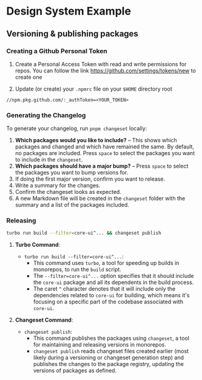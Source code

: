 # Design System Example

## Versioning & publishing packages

### Creating a Github Personal Token

1. Create a Personal Access Token with read and write permissions for repos.
   You can follow the link https://github.com/settings/tokens/new to create one

1. Update (or create) your `.npmrc` file on your `$HOME` directory root

```
//npm.pkg.github.com/:_authToken=<YOUR_TOKEN>
```

### Generating the Changelog

To generate your changelog, run `pnpm changeset` locally:

1. **Which packages would you like to include?** – This shows which packages and changed and which have remained the same. By default, no packages are included. Press `space` to select the packages you want to include in the `changeset`.
1. **Which packages should have a major bump?** – Press `space` to select the packages you want to bump versions for.
1. If doing the first major version, confirm you want to release.
1. Write a summary for the changes.
1. Confirm the changeset looks as expected.
1. A new Markdown file will be created in the `changeset` folder with the summary and a list of the packages included.

### Releasing

```bash
turbo run build --filter=core-ui^... && changeset publish
```

1. **Turbo Command**:

   - `turbo run build --filter=core-ui^...`:
     - This command uses `turbo`, a tool for speeding up builds in monorepos, to run the `build` script.
     - The `--filter=core-ui^...` option specifies that it should include the `core-ui` package and all its dependents in the build process.
     - The caret `^` character denotes that it will include only the dependencies related to `core-ui` for building, which means it's focusing on a specific part of the codebase associated with `core-ui`.

2. **Changeset Command**:
   - `changeset publish`:
     - This command publishes the packages using `changeset`, a tool for maintaining and releasing versions in monorepos.
     - `changeset publish` reads changeset files created earlier (most likely during a versioning or changeset generation step) and publishes the changes to the package registry, updating the versions of packages as defined.
